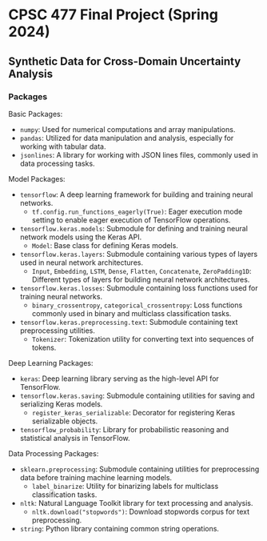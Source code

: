 # CPSC 477 Final Project (Spring 2024)
## Synthetic Data for Cross-Domain Uncertainty Analysis

### Packages

Basic Packages:
- `numpy`: Used for numerical computations and array manipulations.
- `pandas`: Utilized for data manipulation and analysis, especially for working with tabular data.
- `jsonlines`: A library for working with JSON lines files, commonly used in data processing tasks.

Model Packages:
- `tensorflow`: A deep learning framework for building and training neural networks.
  - `tf.config.run_functions_eagerly(True)`: Eager execution mode setting to enable eager execution of TensorFlow operations.
- `tensorflow.keras.models`: Submodule for defining and training neural network models using the Keras API.
  - `Model`: Base class for defining Keras models.
- `tensorflow.keras.layers`: Submodule containing various types of layers used in neural network architectures.
  - `Input`, `Embedding`, `LSTM`, `Dense`, `Flatten`, `Concatenate`, `ZeroPadding1D`: Different types of layers for building neural network architectures.
- `tensorflow.keras.losses`: Submodule containing loss functions used for training neural networks.
  - `binary_crossentropy`, `categorical_crossentropy`: Loss functions commonly used in binary and multiclass classification tasks.
- `tensorflow.keras.preprocessing.text`: Submodule containing text preprocessing utilities.
  - `Tokenizer`: Tokenization utility for converting text into sequences of tokens.

Deep Learning Packages:
- `keras`: Deep learning library serving as the high-level API for TensorFlow.
- `tensorflow.keras.saving`: Submodule containing utilities for saving and serializing Keras models.
  - `register_keras_serializable`: Decorator for registering Keras serializable objects.
- `tensorflow_probability`: Library for probabilistic reasoning and statistical analysis in TensorFlow.

Data Processing Packages:
- `sklearn.preprocessing`: Submodule containing utilities for preprocessing data before training machine learning models.
  - `label_binarize`: Utility for binarizing labels for multiclass classification tasks.
- `nltk`: Natural Language Toolkit library for text processing and analysis.
  - `nltk.download("stopwords")`: Download stopwords corpus for text preprocessing.
- `string`: Python library containing common string operations.
